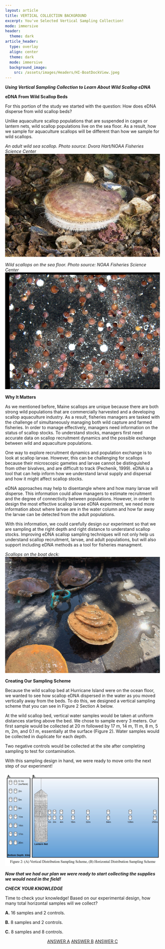 ```yaml
---
layout: article
title: VERTICAL COLLECTION BACKGROUND
excerpt: You've Selected Vertical Sampling Collection! 
mode: immersive
header:
  theme: dark
article_header:
  type: overlay
  align: center
  theme: dark
  mode: immersive
  background_image:
    src: /assets/images/Headers/HI-BoatDockView.jpeg
---
```


***Using Vertical Sampling Collection to Learn About Wild Scallop eDNA***

**eDNA From Wild Scallop Beds**

For this portion of the study we started with the question: How does eDNA disperse from wild scallop beds? 

Unlike aquaculture scallop populations that are suspended in cages or lantern nets, wild scallop populations live on the sea floor. As a result, how we sample for aquaculture scallops will be different than how we sample for wild scallops.


*An adult wild sea scallop. Photo source: Dvora Hart/NOAA Fisheries Science Center*    
![Scallop1](/assets/images/Scallop1.jpeg)      


*Wild scallops on the sea floor. Photo source: NOAA Fisheries Science Center*    
![Scallop2](/assets/images/Scallop2.jpeg)  



**Why It Matters**

As we mentioned before, Maine scallops are unique because there are both strong wild populations that are commercially harvested and a developing scallop aquaculture industry. As a result, fisheries managers are tasked with the challenge of simultaneously managing both wild capture and farmed fisheries. In order to manage effectively, managers need information on the status of scallop stocks. To understand stocks, managers first need accurate data on scallop recruitment dynamics and the possible exchange between wild and aquaculture populations.

One way to explore recruitment dynamics and population exchange is to look at scallop larvae. However, this can be challenging for scallops because their microscopic gametes and larvae cannot be distinguished from other bivalves, and are difficult to track (Pechenik, 1999). eDNA is a tool that can help inform how we understand larval supply and dispersal and how it might affect scallop stocks. 

eDNA approaches may help to disentangle where and how many larvae will disperse. This information could allow managers to estimate recruitment and the degree of connectivity between populations. However, in order to design the most effective scallop larvae eDNA experiment, we need more information about where larvae are in the water column and how far away the larvae can be detected from the adult populations. 

With this information, we could carefully design our experiment so that we are sampling at the right depth and right distance to understand scallop stocks. Improving eDNA scallop sampling techniques will not only help us understand scallop recruitment, larvae, and adult populations, but will also support including eDNA methods as a tool for fisheries managment. 


*Scallops on the boat deck:*   
![HI-Scallops2](/assets/images/HI/HI-Scallops2.jpeg)  





**Creating Our Sampling Scheme**

Because the wild scallop bed at Hurricane Island were on the ocean floor, we wanted to see how scallop eDNA dispersed in the water as you moved vertically away from the beds. To do this, we designed a vertical sampling scheme that you can see in Figure 2 Section A below. 

At the wild scallop bed, vertical water samples would be taken at uniform distances starting above the bed. We chose to sample every 3 meters. Our first sample would be collected at 20 m followed by 17 m, 14 m, 11 m, 8 m, 5 m, 2m, and 0.1 m, essentially at the surface (Figure 2). Water samples would be collected in duplicate for each depth. 

Two negative controls would be collected at the site after completing sampling to test for contamination.

With this sampling design in hand, we were ready to move onto the next step of our experiment! 


![Fig2SamplingScheme](/assets/images/Fig2SamplingScheme.jpg)   



***Now that we had our plan we were ready to start collecting the supplies we would need in the field!***    






***CHECK YOUR KNOWLEDGE***

Time to check your knowledge! Based on our experimental design, how many total horizontal samples will we collect?

**A.** 16 samples and 2 controls.

**B.** 8 samples and 2 controls. 

**C.** 8 samples and 8 controls. 



<p align="center">
<a class="button button--outline-primary button--pill" href="VerticalSupplies1">ANSWER A</a> <a class="button button--outline-primary button--pill" href="VerticalSupplies2">ANSWER B</a> <a class="button button--outline-primary button--pill" href="VerticalSupplies2">ANSWER C</a></p>
